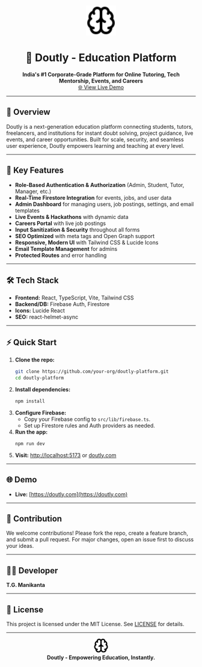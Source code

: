 <!-- Brain Icon SVG as Logo -->
<p align="center">
  <img src="https://raw.githubusercontent.com/lucide-icons/lucide/main/icons/brain.svg" alt="Doutly Brain Logo" width="80" height="80" />
</p>

<h1 align="center">🧠 Doutly - Education Platform</h1>

<p align="center">
  <b>India's #1 Corporate-Grade Platform for Online Tutoring, Tech Mentorship, Events, and Careers</b><br/>
  <a href="https://doutly.com" target="_blank">🌐 View Live Demo</a>
</p>

---

## 🚀 Overview
Doutly is a next-generation education platform connecting students, tutors, freelancers, and institutions for instant doubt solving, project guidance, live events, and career opportunities. Built for scale, security, and seamless user experience, Doutly empowers learning and teaching at every level.

---

## 🧩 Key Features
- **Role-Based Authentication & Authorization** (Admin, Student, Tutor, Manager, etc.)
- **Real-Time Firestore Integration** for events, jobs, and user data
- **Admin Dashboard** for managing users, job postings, settings, and email templates
- **Live Events & Hackathons** with dynamic data
- **Careers Portal** with live job postings
- **Input Sanitization & Security** throughout all forms
- **SEO Optimized** with meta tags and Open Graph support
- **Responsive, Modern UI** with Tailwind CSS & Lucide Icons
- **Email Template Management** for admins
- **Protected Routes** and error handling

---

## 🛠️ Tech Stack
- **Frontend:** React, TypeScript, Vite, Tailwind CSS
- **Backend/DB:** Firebase Auth, Firestore
- **Icons:** Lucide React
- **SEO:** react-helmet-async

---

## ⚡ Quick Start

1. **Clone the repo:**
   ```sh
   git clone https://github.com/your-org/doutly-platform.git
   cd doutly-platform
   ```
2. **Install dependencies:**
   ```sh
   npm install
   ```
3. **Configure Firebase:**
   - Copy your Firebase config to `src/lib/firebase.ts`.
   - Set up Firestore rules and Auth providers as needed.
4. **Run the app:**
   ```sh
   npm run dev
   ```
5. **Visit:** [http://localhost:5173](http://localhost:5173) or [doutly.com](https://doutly.com)

---

## 🌐 Demo
- **Live:** [https://doutly.com](https://doutly.com)

---

## 🤝 Contribution
We welcome contributions! Please fork the repo, create a feature branch, and submit a pull request. For major changes, open an issue first to discuss your ideas.

---

## 🧑‍💻 Developer
**T.G. Manikanta**

---

## 📄 License
This project is licensed under the MIT License. See [LICENSE](LICENSE) for details.

---

<p align="center">
  <img src="https://raw.githubusercontent.com/lucide-icons/lucide/main/icons/brain.svg" alt="Doutly Brain Logo" width="40" height="40" />
  <br/>
  <b>Doutly - Empowering Education, Instantly.</b>
</p>
